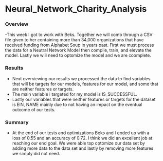 # Neural_Network_Charity_Analysis

### Overview
  -This week I got to work with Beks. Together we will comb through a CSV file given to her containing more than 34,000 organizations that have received funding from Alphabet Soup in years past. First we must process the data for a Neutral Network Model then compile, train, and elevate the model. Lastly we will need to optomize the model and we are coomplete.
  
### Results 
  - Next overviewing our results we processed the data to find variables that will be targets for our models, features for our model, and some that are neither features or targets. 
  - The main variable I targeted for my model is IS_SUCCESSFUL. 
  - Lastly our variables that were neither features or targets for the dataset is EIN, NAME mainly due to not having an impact on the eventual outcome of our tests. 
 
### Summary
  - At the end of our tests and optimizations Beks and I ended up with a loss of 0.55 and an accuracy of 0.72. I think we did an excellent job at reaching our end goal. We were able top optomize our data set by adding more data to the data set and lastly by removing more features we simply did not need. 
